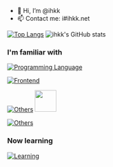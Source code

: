 - 👋 Hi, I’m @ihkk
- 📫 Contact me: i#ihkk.net

[![Top Langs](https://github-readme-stats.vercel.app/api/top-langs/?username=ihkk&layout=compact)](https://github.com/anuraghazra/github-readme-stats)
![ihkk's GitHub stats](https://github-readme-stats.vercel.app/api?username=ihkk&hide=contribs,prs)

### I'm familiar with

[![Programming Language](https://skillicons.dev/icons?i=c,java,lua,py,haskell)]()

[![Frontend](https://skillicons.dev/icons?i=js,html,css,vue)]()

[![Others](https://skillicons.dev/icons?i=docker,git,sqlite,r,matlab,vscode,wordpress)]()
<img src="https://aegisub.org/favicon.svg" style="height: 50px">

[![Others](https://skillicons.dev/icons?i=ai,ps,pr)]()

### Now learning

[![Learning](https://skillicons.dev/icons?i=cpp,r)]()





<!---
ihkk/ihkk is a ✨ special ✨ repository because its `README.md` (this file) appears on your GitHub profile.
You can click the Preview link to take a look at your changes.
--->
